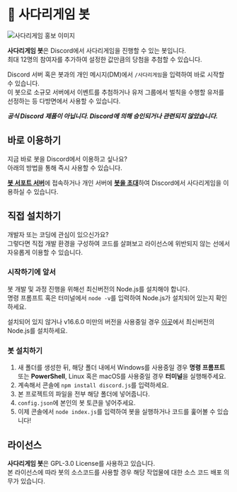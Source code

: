# 🤖 사다리게임 봇
![사다리게임 홍보 이미지](https://user-images.githubusercontent.com/86545356/130357776-951955fa-7a39-40de-9772-188b829785bf.png)


**사다리게임 봇**은 Discord에서 사다리게임을 진행할 수 있는 봇입니다.   
최대 12명의 참여자를 추가하여 설정한 값만큼의 당첨을 추첨할 수 있습니다.  

Discord 서버 혹은 봇과의 개인 메시지(DM)에서 `/사다리게임`을 입력하여 바로 시작할 수 있습니다.       
이 봇으로 소규모 서버에서 이벤트를 추첨하거나 유저 그룹에서 벌칙을 수행할 유저를 선정하는 등 다방면에서 사용할 수 있습니다.  
  
  
*__공식 Discord 제품이 아닙니다. Discord에 의해 승인되거나 관련되지 않았습니다.__*

## 바로 이용하기

지금 바로 봇을 Discord에서 이용하고 싶나요?   
아래의 방법을 통해 즉시 사용할 수 있습니다.   

[**봇 서포트 서버**](https://discord.gg/Eve6HeGjy9)에 접속하거나 개인 서버에 [**봇을 초대**](https://discord.com/api/oauth2/authorize?client_id=878883009930100776&permissions=2147502080&scope=bot%20applications.commands)하여 Discord에서 사다리게임을 이용하실 수 있습니다.

## 직접 설치하기

개발자 또는 코딩에 관심이 있으신가요?   
그렇다면 직접 개발 환경을 구성하여 코드를 살펴보고 라이선스에 위반되지 않는 선에서 자유롭게 이용할 수 있습니다.


### 시작하기에 앞서  
봇 개발 및 과정 진행을 위해선 최신버전의 Node.js를 설치해야 합니다.  
명령 프롬프트 혹은 터미널에서 `node -v`를 입력하여 Node.js가 설치되어 있는지 확인하세요.

설치되어 있지 않거나 v16.6.0 미만의 버전을 사용중일 경우 [이곳](https://nodejs.org/ko/)에서 최신버전의 Node.js를 설치하세요.  

### 봇 설치하기
1. 새 폴더를 생성한 뒤, 해당 폴더 내에서 Windows를 사용중일 경우 **명령 프롬프트** 또는 **PowerShell**, Linux 혹은 macOS를 사용중일 경우 **터미널**을 실행해주세요.
2. 계속해서 콘솔에 `npm install discord.js`를 입력하세요.
3. 본 프로젝트의 파일을 전부 해당 폴더에 넣어줍니다.
4. `config.json`에 본인의 봇 토큰을 넣어주세요.
5. 이제 콘솔에서 `node index.js`를 입력하여 봇을 실행하거나 코드를 훑어볼 수 있습니다!

## 라이선스

**사다리게임 봇**은 GPL-3.0 License를 사용하고 있습니다.  
본 라이선스에 따라 봇의 소스코드를 사용할 경우 해당 작업물에 대한 소스 코드 배포 의무가 있습니다.
